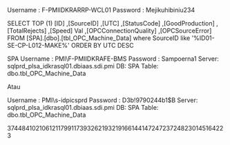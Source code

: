 Username : F-PMIIDKRARRP-WCL01
Password : Mejikuhibiniu234

SELECT TOP (1)
[ID]
      ,[SourceID]
      ,[UTC]
      ,[StatusCode]
      ,[GoodProduction]
      ,[TotalRejects]
      ,[Speed] Val
      ,[OPCConnectionQuality]
      ,[OPCSourceError]
  FROM [SPA].[dbo].[tbl_OPC_Machine_Data]
  where SourceID like '%ID01-SE-CP-L012-MAKE%'
  ORDER BY UTC DESC

SPA
Username : PMI\F-PMIIDKRAFE-BMS
Password : Sampoerna1
Server: sqlprd_plsa_idkrasql01.dbiaas.sdi.pmi
DB: SPA
Table: dbo.tbl_OPC_Machine_Data
 
Atau
 
Username : PMI\s-idpicsprd
Password : D3b!9790244b1$B
Server: sqlprd_plsa_idkrasql01.dbiaas.sdi.pmi
DB: SPA
Table: dbo.tbl_OPC_Machine_Data

3744841021061211799117393262193219166144147247237248230145164223

